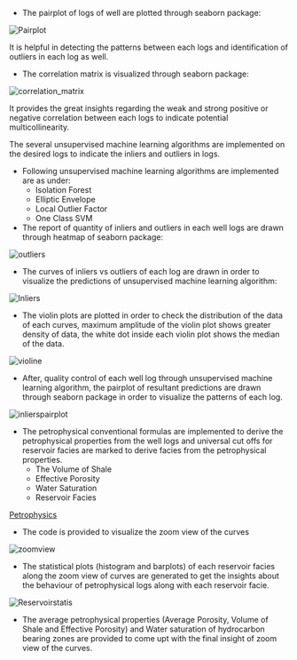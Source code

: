 <ul>
<li>The pairplot of logs of well are plotted through seaborn package:</li>
</ul>
<p><img src="https://github.com/farooqad0/Advanced-Petrophysics/blob/main/Images/Pairplots.png" alt="Pairplot" /></p>
<p>It is helpful in detecting the patterns between each logs and identification of outliers in each log as well.</p>
<ul>
<li>The correlation matrix is visualized through seaborn package:</li>
</ul>
<p><img src="https://github.com/farooqad0/Advanced-Petrophysics/blob/main/Images/Correlation_Matrix.png" alt="correlation_matrix" /></p>
<p>It provides the great insights regarding the weak and strong positive or negative correlation between each logs to indicate potential multicollinearity.</p>
<p>The several unsupervised machine learning algorithms are implemented on the desired logs to indicate the inliers and outliers in logs.</p>
<ul>
<li>Following unsupervised machine learning algorithms are implemented are as under:
<ul>
<li>Isolation Forest</li>
<li>Elliptic Envelope</li>
<li>Local Outlier Factor</li>
<li>One Class SVM</li>
</ul>
</li>
<li>The report of quantity of inliers and outliers in each well logs are drawn through heatmap of seaborn package:</li>
</ul>
<p><img src="https://github.com/farooqad0/Advanced-Petrophysics/blob/main/Images/Report_Outlier_removal.png" alt="outliers" /></p>
<ul>
<li>The curves of inliers vs outliers of each log are drawn in order to visualize the predictions of unsupervised machine learning algorithm:</li>
</ul>
<p><img src="https://github.com/farooqad0/Advanced-Petrophysics/blob/main/Images/InliersvsOutliers.png" alt="Inliers" /></p>
<ul>
<li>The violin&nbsp;plots are plotted in order to check the distribution of the data of each curves, maximum amplitude of the violin plot shows greater density of data, the white dot inside each violin plot shows the median of the data.</li>
</ul>
<p><img src="https://github.com/farooqad0/Advanced-Petrophysics/blob/main/Images/Violinplot.png" alt="violine" /></p>
<ul>
<li>After, quality control of each well log through unsupervised machine learning algorithm, the pairplot of resultant predictions are drawn through seaborn package in order to visualize the patterns of each log.</li>
</ul>
<p><img src="https://github.com/farooqad0/Advanced-Petrophysics/blob/main/Images/Inlierspairplot.png" alt="inlierspairplot" /></p>
<ul>
<li>The petrophysical conventional formulas are implemented to derive the petrophysical properties from the well logs and universal cut offs for reservoir facies are marked to derive facies from the petrophysical properties.
<ul>
<li>The Volume of Shale</li>
<li>Effective Porosity</li>
<li>Water Saturation</li>
<li>Reservoir Facies</li>
</ul>
</li>
</ul>
<p><a title="Click here" href="https://github.com/farooqad0/Advanced-Petrophysics/blob/main/Images/Curves.png">Petrophysics</a></p>
<ul>
<li>The code is provided to visualize the zoom view of the curves</li>
</ul>
<p><img src="https://github.com/farooqad0/Advanced-Petrophysics/blob/main/Images/Zoom_Curves.png" alt="zoomview" /></p>
<ul>
<li>The statistical plots (histogram and barplots) of each reservoir facies along the zoom view of curves are generated to get the insights about the behaviour of petrophysical logs along with each reservoir facie.</li>
</ul>
<p><img src="https://github.com/farooqad0/Advanced-Petrophysics/blob/main/Images/Statistics.png" alt="Reservoirstatis" /></p>
<ul>
<li>The average petrophysical properties (Average Porosity, Volume of Shale and Effective Porosity) and Water saturation of hydrocarbon bearing zones are provided to come upt with the final insight of zoom view of the curves.</li>
</ul>
<p>&nbsp;</p>
<p>&nbsp;</p>
